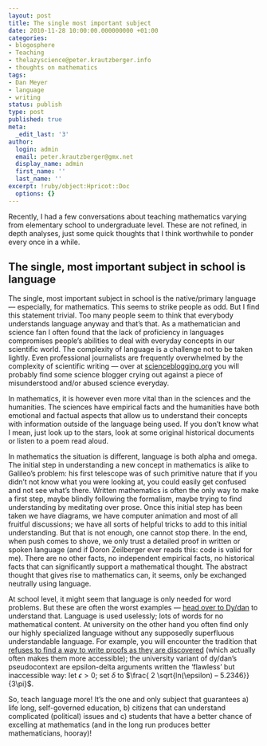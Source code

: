 ```yaml
---
layout: post
title: The single most important subject
date: 2010-11-28 10:00:00.000000000 +01:00
categories:
- blogosphere
- Teaching
- thelazyscience@peter.krautzberger.info
- thoughts on mathematics
tags:
- Dan Meyer
- language
- writing
status: publish
type: post
published: true
meta:
  _edit_last: '3'
author:
  login: admin
  email: peter.krautzberger@gmx.net
  display_name: admin
  first_name: ''
  last_name: ''
excerpt: !ruby/object:Hpricot::Doc
  options: {}
---
```


Recently, I had a few conversations about teaching mathematics varying from elementary school to undergraduate level. These are not refined, in depth analyses, just some quick thoughts that I think worthwhile to ponder every once in a while.

## The single, most important subject in school is language

The single, most important subject in school is the native/primary language — especially, for mathematics. This seems to strike people as odd. But I find this statement trivial. Too many people seem to think that everybody understands language anyway and that’s that. As a mathematician and science fan I often found that the lack of proficiency in languages compromises people’s abilities to deal with everyday concepts in our scientific world. The complexity of language is a challenge not to be taken lightly. Even professional journalists are frequently overwhelmed by the complexity of scientific writing — over at [scienceblogging.org](http://www.scienceblogging.org) you will probably find some science blogger crying out against a piece of misunderstood and/or abused science everyday.

In mathematics, it is however even more vital than in the sciences and the humanities. The sciences have empirical facts and the humanities have both emotional and factual aspects that allow us to understand their concepts with information outside of the language being used. If you don’t know what I mean, just look up to the stars, look at some original historical documents or listen to a poem read aloud.

In mathematics the situation is different, language is both alpha and omega. The initial step in understanding a new concept in mathematics is alike to Galileo’s problem: his first telescope was of such primitive nature that if you didn’t not know what you were looking at, you could easily get confused and not see what’s there. Written mathematics is often the only way to make a first step, maybe blindly following the formalism, maybe trying to find understanding by meditating over prose. Once this initial step has been taken we have diagrams, we have computer animation and most of all fruitful discussions; we have all sorts of helpful tricks to add to this initial understanding. But that is not enough, one cannot stop there. In the end, when push comes to shove, we only trust a detailed proof in written or spoken language (and if Doron Zeilberger ever reads this: code is valid for me). There are no other facts, no independent empirical facts, no historical facts that can significantly support a mathematical thought. The abstract thought that gives rise to mathematics can, it seems, only be exchanged neutrally using language.

At school level, it might seem that language is only needed for word problems. But these are often the worst examples — [head over to Dy/dan](http://blog.mrmeyer.com/) to understand that. Language is used uselessly; lots of words for no mathematical content. At university on the other hand you often find only our highly specialized language without any supposedly superfluous understandable language. For example, you will encounter the tradition that [refuses to find a way to write proofs as they are discovered](http://abstrusegoose.com/230) (which actually often makes them more accessible); the university variant of dy/dan’s pseudocontext are epsilon-delta arguments written the ‘flawless’ but inaccessible way: let $\epsilon > 0$; set $\delta$ to $\frac{ 2 \sqrt{ln(\epsilon) – 5.2346}}{3\pi}$.

So, teach language more! It’s the one and only subject that guarantees a) life long, self-governed education, b) citizens that can understand complicated (political) issues and c) students that have a better chance of excelling at mathematics (and in the long run produces better mathematicians, hooray)!